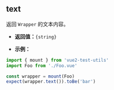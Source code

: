 ## text

返回 `Wrapper` 的文本内容。

- **返回值：**`{string}`

- **示例：**

```js
import { mount } from 'vue2-test-utils'
import Foo from './Foo.vue'

const wrapper = mount(Foo)
expect(wrapper.text()).toBe('bar')
```
